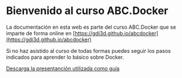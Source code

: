 # Bienvenido al curso ABC.Docker

La documentación en esta web es parte del curso ABC.Docker que se imparte de forma online en [https://gdi3d.github.io/abcdocker](https://gdi3d.github.io/abcdocker)

Si no haz asistido al curso de todas formas puedes seguir los pasos indicados para aprender lo básico
sobre Docker.

[Descarga la presentanción utilizada como guía](https://gdi3d.github.io/abcdocker/docs/resources/presentacion.pdf)